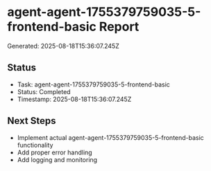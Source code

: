# agent-agent-1755379759035-5-frontend-basic Report

Generated: 2025-08-18T15:36:07.245Z

## Status
- Task: agent-agent-1755379759035-5-frontend-basic
- Status: Completed
- Timestamp: 2025-08-18T15:36:07.245Z

## Next Steps
- Implement actual agent-agent-1755379759035-5-frontend-basic functionality
- Add proper error handling
- Add logging and monitoring
